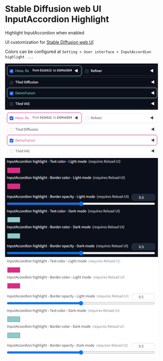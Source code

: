 # Stable Diffusion web UI InputAccordion Highlight

Highlight InputAccordion when enabled

UI customization for [Stable Diffusion web UI](https://github.com/AUTOMATIC1111/stable-diffusion-webui) 

Colors can be configured at `Setting > User interface > InputAccordion highlight ...`

![ui](screenshots/dark.png#gh-dark-mode-only)![ui](screenshots/light.png#gh-light-mode-only)
![settings](screenshots/settings-dark.png#gh-dark-mode-only)![settings](screenshots/settings-light.png#gh-light-mode-only)
